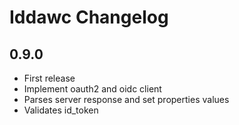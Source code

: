 # Iddawc Changelog

## 0.9.0

- First release
- Implement oauth2 and oidc client
- Parses server response and set properties values
- Validates id_token
